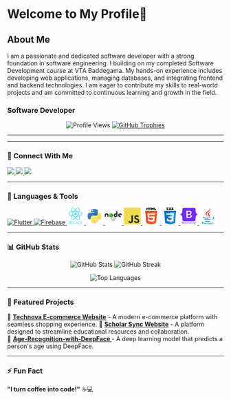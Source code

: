 <h1 align="left">Welcome to My Profile👋</h1>


<h2 align="left"> About Me </h2>
  <p> I am a passionate and dedicated software developer with a strong foundation in software engineering. I building on my completed Software Development course at VTA Baddegama. My hands-on experience includes developing web applications, managing databases, and integrating frontend and backend technologies. I am eager to contribute my skills to real-world projects and am committed to continuous learning and growth in the field.</p>

<h3 align="left">Software Developer</h3>
  
<p align="center">
  <img src="https://komarev.com/ghpvc/?username=praveenmanupriya&label=Profile%20Views&color=0e75b6&style=flat" alt="Profile Views" />
  <a href="https://github.com/ryo-ma/github-profile-trophy">
    <img src="https://github-profile-trophy.vercel.app/?username=praveenmanupriya&theme=onedark" alt="GitHub Trophies" />
  </a>
</p>

---


---

### 🔗 Connect With Me
<p align="left">
  <a href="https://www.linkedin.com/in/praveenmanupriya" target="_blank">
    <img src="https://img.shields.io/badge/LinkedIn-0077B5?style=for-the-badge&logo=linkedin&logoColor=white" />
  </a>
  <a href="mailto:praveenmanupriya23@gmail.com">
    <img src="https://img.shields.io/badge/Email-D14836?style=for-the-badge&logo=gmail&logoColor=white" />
  </a>
  <a href="https://github.com/PraveenManupriya">
    <img src="https://img.shields.io/badge/GitHub-181717?style=for-the-badge&logo=github&logoColor=white" />
  </a>
</p>

---

### 🚀 Languages & Tools  
<p align="left">
  <a href="https://flutter.dev" target="_blank"> <img src="https://www.vectorlogo.zone/logos/flutterio/flutterio-icon.svg" alt="Flutter" width="40" height="40"/> </a>  
  <a href="https://firebase.google.com/" target="_blank"> <img src="https://www.vectorlogo.zone/logos/firebase/firebase-icon.svg" alt="Firebase" width="40" height="40"/> </a>
  <a href="https://react.dev" target="_blank"> <img src="https://raw.githubusercontent.com/devicons/devicon/master/icons/react/react-original-wordmark.svg" alt="React" width="40" height="40"/> </a>  
  <a href="https://www.python.org" target="_blank"> <img src="https://raw.githubusercontent.com/devicons/devicon/master/icons/python/python-original.svg" alt="Python" width="40" height="40"/> </a>
  <a href="https://nodejs.org" target="_blank"> <img src="https://raw.githubusercontent.com/devicons/devicon/master/icons/nodejs/nodejs-original-wordmark.svg" alt="Node.js" width="40" height="40"/> </a>
  <a href="https://developer.mozilla.org/en-US/docs/Web/JavaScript" target="_blank"> <img src="https://raw.githubusercontent.com/devicons/devicon/master/icons/javascript/javascript-original.svg" alt="JavaScript" width="40" height="40"/> </a>
  <a href="https://www.w3.org/html/" target="_blank"> <img src="https://raw.githubusercontent.com/devicons/devicon/master/icons/html5/html5-original-wordmark.svg" alt="HTML5" width="40" height="40"/> </a>  
  <a href="https://www.w3schools.com/css/" target="_blank"> <img src="https://raw.githubusercontent.com/devicons/devicon/master/icons/css3/css3-original-wordmark.svg" alt="CSS3" width="40" height="40"/> </a>
  <a href="https://getbootstrap.com" target="_blank"> <img src="https://raw.githubusercontent.com/devicons/devicon/master/icons/bootstrap/bootstrap-plain-wordmark.svg" alt="Bootstrap" width="40" height="40"/> </a>
  <a href="https://www.java.com" target="_blank"> <img src="https://raw.githubusercontent.com/devicons/devicon/master/icons/java/java-original.svg" alt="Java" width="40" height="40"/> </a>  
</p>

---

### 📊 GitHub Stats
<p align="center">
  <img src="https://github-readme-stats.vercel.app/api?username=praveenmanupriya&show_icons=true&theme=radical" alt="GitHub Stats" />
  <img src="https://github-readme-streak-stats.herokuapp.com/?user=praveenmanupriya&theme=radical" alt="GitHub Streak" />
</p>

<p align="center">
  <img src="https://github-readme-stats.vercel.app/api/top-langs?username=praveenmanupriya&show_icons=true&layout=compact&theme=radical" alt="Top Languages" />
</p>

---

### 🌟 Featured Projects 

🔹 **[Technova E-commerce Website](https://git@github.com:PraveenManupriya/TechNova-Shopping-Web-Site.git)** - A modern e-commerce platform with seamless shopping experience.
🔹 **[Scholar Sync Website](https://git@github.com:PraveenManupriya/Education-Management-Website.git)** - A platform designed to streamline educational resources and collaboration.  
🔹 **[Age-Recognition-with-DeepFace ](https://git@github.com:PraveenManupriya/Age-Recognition-with-DeepFace.git)** - A deep learning model that predicts a person's age using DeepFace.
  
---

### ⚡ Fun Fact  
**"I turn coffee into code!"** ☕💻  
